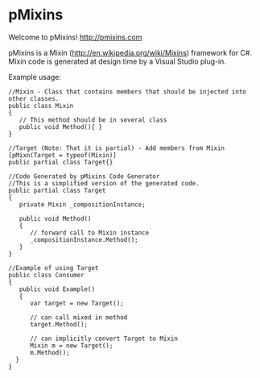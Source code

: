 pMixins
======


  Welcome to pMixins!  http://pmixins.com
  
  pMixins is a Mixin (http://en.wikipedia.org/wiki/Mixins)
  framework for C#.  Mixin code is generated at design time by a Visual Studio plug-in.
  
  Example usage:
  
    //Mixin - Class that contains members that should be injected into other classes.
    public class Mixin
    {
       // This method should be in several class
       public void Method(){ }
    }
  
    //Target (Note: That it is partial) - Add members from Mixin
    [pMixn(Target = typeof(Mixin)]
    public partial class Target{}
  
    //Code Generated by pMixins Code Generator 
    //This is a simplified version of the generated code.
    public partial class Target
    {
       private Mixin _compositionInstance; 
  
       public void Method()
       {
          // forward call to Mixin instance
          _compositionInstance.Method();
       }
    }
  
    //Example of using Target
    public class Consumer
    {
       public void Example()
       {
          var target = new Target();
        
          // can call mixed in method
          target.Method();
        
          // can implicitly convert Target to Mixin
          Mixin m = new Target();
          m.Method();
      }
    }
 
